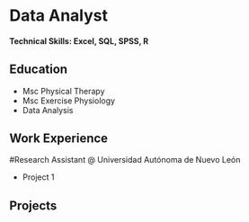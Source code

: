 # Data Analyst

#### Technical Skills: Excel, SQL, SPSS, R
     

## Education
- Msc Physical Therapy
- Msc Exercise Physiology
- Data Analysis 
  
## Work Experience
#Research Assistant @ Universidad Autónoma de Nuevo León
- Project 1

## Projects
